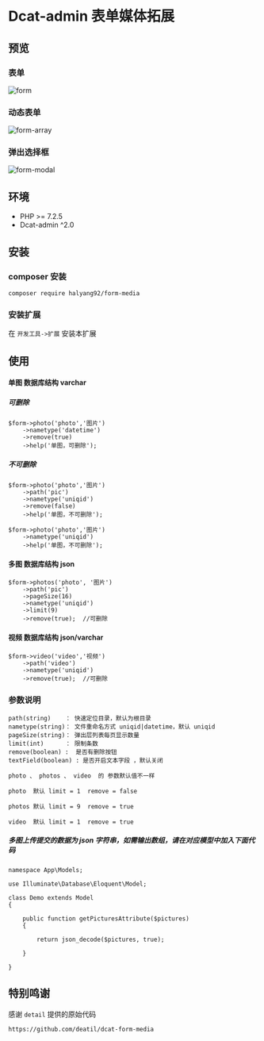 # Dcat-admin 表单媒体拓展


## 预览

### 表单
![form](https://user-images.githubusercontent.com/24578855/105875109-5aa30400-6038-11eb-9b5c-1c833e0c6b92.jpg)

### 动态表单
![form-array](https://user-images.githubusercontent.com/24578855/100456207-f24caa80-30fa-11eb-86a3-a8e3d2102655.jpg)

### 弹出选择框
![form-modal](https://user-images.githubusercontent.com/24578855/104125985-1277b680-5395-11eb-835b-c20e7c7585f9.jpg)


## 环境
 - PHP >= 7.2.5
 - Dcat-admin ^2.0


## 安装

### composer 安装

```
composer require halyang92/form-media
```

### 安装扩展

在 `开发工具->扩展` 安装本扩展


## 使用

#### 单图 数据库结构 varchar

##### 可删除

```
$form->photo('photo','图片')
    ->nametype('datetime')
    ->remove(true)
    ->help('单图，可删除');
```

##### 不可删除

```
$form->photo('photo','图片')
    ->path('pic') 
    ->nametype('uniqid') 
    ->remove(false)
    ->help('单图，不可删除');

$form->photo('photo','图片')
    ->nametype('uniqid') 
    ->help('单图，不可删除');
```

#### 多图 数据库结构 json

```
$form->photos('photo', '图片')
    ->path('pic') 
    ->pageSize(16)
    ->nametype('uniqid') 
    ->limit(9)
    ->remove(true);  //可删除
```

#### 视频 数据库结构 json/varchar

```
$form->video('video','视频')
    ->path('video') 
    ->nametype('uniqid') 
    ->remove(true);  //可删除
```

### 参数说明
```
path(string)    ： 快速定位目录，默认为根目录
nametype(string)： 文件重命名方式 uniqid|datetime，默认 uniqid
pageSize(string)： 弹出层列表每页显示数量
limit(int)      ： 限制条数
remove(boolean) :  是否有删除按钮
textField(boolean) : 是否开启文本字段 ，默认关闭

photo 、 photos 、 video  的 参数默认值不一样

photo  默认 limit = 1  remove = false

photos 默认 limit = 9  remove = true

video  默认 limit = 1  remove = true
```

##### 多图上传提交的数据为 json 字符串，如需输出数组，请在对应模型中加入下面代码
```
namespace App\Models;

use Illuminate\Database\Eloquent\Model;

class Demo extends Model
{
    
    public function getPicturesAttribute($pictures)
    {

        return json_decode($pictures, true);

    }

}
```

## 特别鸣谢

感谢 `detail` 提供的原始代码
```
https://github.com/deatil/dcat-form-media
```

